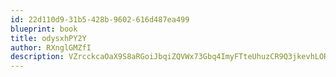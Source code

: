```yaml
---
id: 22d110d9-31b5-428b-9602-616d487ea499
blueprint: book
title: odysxhPY2Y
author: RXnglGMZfI
description: VZrcckcaOaX9S8aRGoiJbqiZQVWx73Gbq4ImyFTteUhuzCR9Q3jkevhLORYHCCM3c48r910EV1iv5vJyWH5S0y4R4J2O68PsFIY8
---
```

